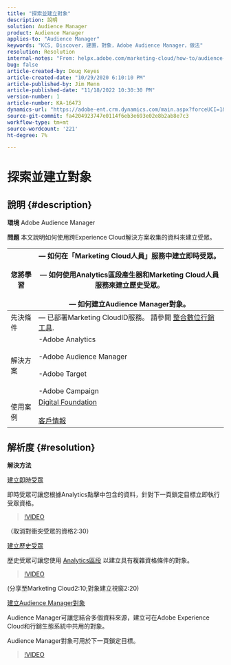 ```yaml
---
title: "探索並建立對象"
description: 說明
solution: Audience Manager
product: Audience Manager
applies-to: "Audience Manager"
keywords: "KCS, Discover，建置，對象，Adobe Audience Manager，做法"
resolution: Resolution
internal-notes: "From: helpx.adobe.com/marketing-cloud/how-to/audience-discovery.html"
bug: false
article-created-by: Doug Keyes
article-created-date: "10/29/2020 6:10:10 PM"
article-published-by: Jim Menn
article-published-date: "11/18/2022 10:30:30 PM"
version-number: 1
article-number: KA-16473
dynamics-url: "https://adobe-ent.crm.dynamics.com/main.aspx?forceUCI=1&pagetype=entityrecord&etn=knowledgearticle&id=279bbdfa-111a-eb11-a813-000d3a5937f3"
source-git-commit: fa4204923747e0114f6eb3e693e02e8b2ab8e7c3
workflow-type: tm+mt
source-wordcount: '221'
ht-degree: 7%

---
```


# 探索並建立對象

## 說明 {#description}


<b>環境</b>
Adobe Audience Manager

<b>問題</b>
本文說明如何使用跨Experience Cloud解決方案收集的資料來建立受眾。


| 您將學習 |  — 如何在「Marketing Cloud人員」服務中建立即時受眾。<br><br> — 如何使用Analytics區段產生器和Marketing Cloud人員服務來建立歷史受眾。<br><br> — 如何建立Audience Manager對象。 |
| --- | --- |
| 先決條件 |  — 已部署Marketing CloudID服務。 請參閱 [整合數位行銷工具](https://helpx.adobe.com/marketing-cloud/how-to/tool-integration.html). |
| 解決方案 | -Adobe Analytics<br><br>-Adobe Audience Manager<br><br>-Adobe Target<br><br>-Adobe Campaign |
| 使用案例 | [Digital Foundation](https://helpx.adobe.com/marketing-cloud/how-to/digital-foundation.html)<br><br>[客戶情報](https://helpx.adobe.com/marketing-cloud/how-to/customer-intelligence.html) |





## 解析度 {#resolution}


<b>解決方法</b>

<u>建立即時受眾</u>

即時受眾可讓您根據Analytics點擊中包含的資料，針對下一頁鎖定目標立即執行受眾資格。




>[!VIDEO](https://video.tv.adobe.com/v/17804t1/)



（取消對衝突受眾的資格2:30）



<u>建立歷史受眾</u>

歷史受眾可讓您使用 [Analytics區段](https://marketing.adobe.com/resources/help/zh_TW/analytics/segment/) 以建立具有複雜資格條件的對象。




>[!VIDEO](https://video.tv.adobe.com/v/17805/)



(分享至Marketing Cloud2:10;對象建立視窗2:20)

<u>建立Audience Manager對象</u>

Audience Manager可讓您結合多個資料來源，建立可在Adobe Experience Cloud和行銷生態系統中共用的對象。

Audience Manager對象可用於下一頁鎖定目標。




>[!VIDEO](https://video.tv.adobe.com/v/18113t1/)



